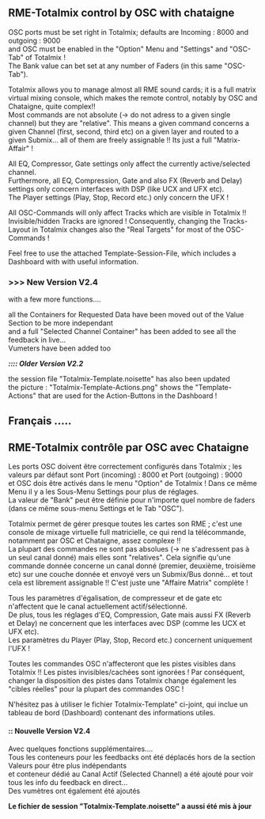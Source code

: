 ## RME-Totalmix control by OSC with chataigne
OSC ports must be set right in Totalmix;  defaults are Incoming : 8000 and outgoing : 9000  
and OSC must be enabled in the "Option" Menu and "Settings" and "OSC-Tab" of Totalmix !  
The Bank value can bet set at any number of Faders (in this same "OSC-Tab").  

Totalmix allows you to manage almost all RME sound cards; it is a full matrix virtual mixing console,  which makes the remote control, notably by OSC and Chataigne, quite complex!!  
Most commands are not absolute (-> do not adress to a given single channel) but they are "relative". This means a given command concerns a given Channel (first, second, third etc) on a given layer and routed to a given Submix... all of them are freely assignable !! Its just a full "Matrix-Affair" ! 

All EQ, Compressor, Gate settings only affect the currently active/selected channel.   
Furthermore, all EQ, Compression, Gate and also FX (Reverb and Delay) settings only concern interfaces with DSP (like UCX and UFX etc).  
The Player settings (Play, Stop, Record etc.) only concern the UFX !  

All OSC-Commands will only affect Tracks which are visible in Totalmix !! Invisible/hidden Tracks are ignored ! Consequently, changing the Tracks-Layout in Totalmix changes also the "Real Targets" for most of the OSC-Commands !

Feel free to use the attached Template-Session-File, which includes a Dashboard with with useful information.

### >>>  New Version V2.4
with a few more functions....

all the Containers for Requested Data have been moved out of the Value Section to be more independant  
and a full "Selected Channel Container" has been added to see all the feedback in live...  
Vumeters have been added too

***:::: Older Version V2.2***

the session file "Totalmix-Template.noisette" has also been updated   
the picture : "Totalmix-Template-Actions.png" shows the "Template-Actions" that are used for the Action-Buttons in the Dashboard !


## Français .....
## RME-Totalmix contrôle par OSC avec Chataigne
Les ports OSC doivent être correctement configurés dans Totalmix ; les valeurs par défaut sont Port (incoming) : 8000 et Port (outgoing) : 9000  
et OSC dois être activés dans le menu "Option" de Totalmix ! Dans ce même Menu il y a les Sous-Menu Settings pour plus de réglages.  
La valeur de "Bank" peut être définie pour n'importe quel nombre de faders (dans ce même sous-menu Settings et le Tab "OSC").  

Totalmix permet de gérer presque toutes les cartes son RME ; c'est une console de mixage virtuelle full matricielle, ce qui rend la télécommande, notamment par OSC et Chataigne, assez complexe !!  
La plupart des commandes ne sont pas absolues (-> ne s'adressent pas à un seul canal donné) mais elles sont "relatives". Cela signifie qu'une commande donnée concerne un canal donné (premier, deuxième, troisième etc) sur une couche donnée et envoyé vers un Submix/Bus donné... et tout cela est librement assignable !! C'est juste une "Affaire Matrix" complète !

Tous les paramètres d'égalisation, de compresseur et de gate etc n'affectent que le canal actuellement actif/sélectionné.  
De plus, tous les réglages d'EQ, Compression, Gate mais aussi FX (Reverb et Delay) ne concernent que les interfaces avec DSP (comme les UCX et UFX etc).  
Les paramètres du Player (Play, Stop, Record etc.) concernent uniquement l'UFX !

Toutes les commandes OSC n'affecteront que les pistes visibles dans Totalmix !! Les pistes invisibles/cachées sont ignorées ! Par conséquent, changer la disposition des pistes dans Totalmix change également les "cibles réelles" pour la plupart des commandes OSC !

N'hésitez pas à utiliser le fichier Totalmix-Template" ci-joint, qui inclue un tableau de bord (Dashboard) contenant des informations utiles.

#### ::  Nouvelle Version V2.4
Avec quelques fonctions supplémentaires....  
Tous les conteneurs pour les feedbacks ont été déplacés hors de la section Valeurs pour être plus indépendants  
et conteneur dédié au Canal Actif (Selected Channel)  a été ajouté pour voir tous les info du feedback en direct...  
Des vumètres ont également été ajoutés

**Le fichier de session "Totalmix-Template.noisette" a aussi été mis à jour**
